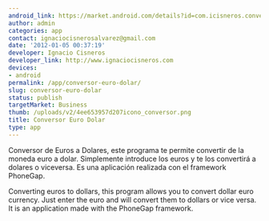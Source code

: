 ```yaml
---
android_link: https://market.android.com/details?id=com.icisneros.conversoreuro&feature=search_result
author: admin
categories: app
contact: ignaciocisnerosalvarez@gmail.com
date: '2012-01-05 00:37:19'
developer: Ignacio Cisneros
developer_link: http://www.ignaciocisneros.com
devices: 
- android
permalink: /app/conversor-euro-dolar/
slug: conversor-euro-dolar
status: publish
targetMarket: Business
thumb: /uploads/v2/4ee653957d207icono_conversor.png
title: Conversor Euro Dolar
type: app
---
```


Conversor de Euros a Dolares, este programa te permite convertir de la moneda euro a dolar. Simplemente introduce los euros y te los convertirá a dolares o viceversa. Es una aplicación realizada con el framework PhoneGap.

Converting euros to dollars, this program allows you to convert dollar euro currency. Just enter the euro and will convert them to dollars or vice versa. It is an application made with the PhoneGap framework.